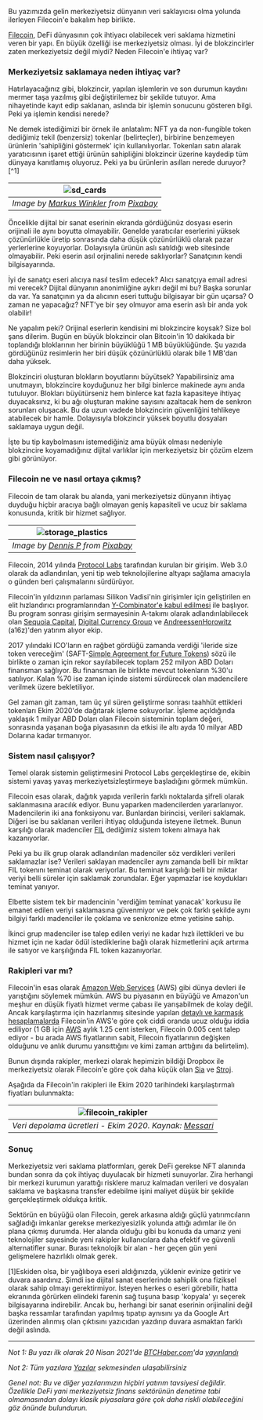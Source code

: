 Bu yazımızda gelin merkeziyetsiz dünyanın veri saklayıcısı olma yolunda ilerleyen Filecoin'e bakalım hep birlikte. 

[Filecoin](https://filecoin.io), DeFi dünyasının çok ihtiyacı olabilecek veri saklama hizmetini veren bir yapı. En büyük özelliği ise merkeziyetsiz olması. İyi de blokzincirler zaten merkeziyetsiz değil miydi? Neden Filecoin'e ihtiyaç var? 

### Merkeziyetsiz saklamaya neden ihtiyaç var?

Hatırlayacağınız gibi, blokzincir, yapılan işlemlerin ve son durumun kaydını mermer taşa yazılmış gibi değiştirilemez bir şekilde tutuyor. Ama nihayetinde kayıt edip saklanan, aslında bir işlemin sonucunu  gösteren bilgi. Peki ya işlemin kendisi nerede? 

Ne demek istediğimizi bir örnek ile anlatalım: NFT ya da non-fungible token dediğimiz tekil (benzersiz) tokenlar (belirteçler), birbirine benzemeyen ürünlerin 'sahipliğini göstermek' için kullanılıyorlar. Tokenları satın alarak yaratıcısının işaret ettiği ürünün sahipliğini blokzincir üzerine kaydedip tüm dünyaya kanıtlamış oluyoruz. Peki ya bu ürünlerin asılları nerede duruyor?[^1]

| ![sd_cards](/assets/sd-card-5206408_800.jpg)|
|:--:| 
| *Image by [Markus Winkler](https://pixabay.com/users/viarami-13458823/) from [Pixabay](https://pixabay.com/)*|

Öncelikle dijital bir sanat eserinin ekranda gördüğünüz dosyası eserin orijinali ile aynı boyutta olmayabilir. Genelde yaratıcılar eserlerini yüksek çözünürlükle üretip sonrasında daha düşük çözünürlüklü olarak pazar yerlerlerine koyuyorlar. Dolayısıyla ürünün aslı satıldığı web sitesinde olmayabilir. Peki eserin asıl orjinalini nerede saklıyorlar? Sanatçının kendi bilgisayarında. 

İyi de sanatçı eseri alıcıya nasıl teslim edecek? Alıcı sanatçıya email adresi mi verecek? Dijital dünyanın anonimliğine aykırı değil mi bu? Başka sorunlar da var. Ya sanatçının ya da alıcının eseri tuttuğu bilgisayar bir gün uçarsa? O zaman ne yapacağız? NFT'ye bir şey olmuyor ama eserin aslı bir anda yok olabilir!

Ne yapalım peki? Orijinal eserlerin kendisini mi blokzincire koysak? Size bol şans dilerim. Bugün en büyük blokzincir olan Bitcoin'in 10 dakikada bir toplandığı bloklarının her birinin büyüklüğü 1 MB büyüklüğünde. Şu yazıda gördüğünüz resimlerin her biri düşük çözünürlüklü olarak bile 1 MB'dan daha yüksek. 

Blokzinciri oluşturan blokların boyutlarını büyütsek? Yapabilirsiniz ama unutmayın, blokzincire koyduğunuz her bilgi binlerce makinede aynı anda tutuluyor. Blokları büyütürseniz hem binlerce kat fazla kapasiteye ihtiyaç duyacaksınız, ki bu ağı oluşturan makine sayısını azaltacak hem de senkron sorunları oluşacak. Bu da uzun vadede blokzincirin güvenliğini tehlikeye atabilecek bir hamle. Dolayısıyla blokzincir yüksek boyutlu dosyaları saklamaya uygun değil. 

İşte bu tip kaybolmasını istemediğiniz ama büyük olması nedeniyle blokzincire koyamadığınız dijital varlıklar için merkeziyetsiz bir çözüm elzem gibi görünüyor. 

### Filecoin ne ve nasıl ortaya çıkmış? 

Filecoin de tam olarak bu alanda, yani merkeziyetsiz dünyanın ihtiyaç duyduğu hiçbir aracıya bağlı olmayan geniş kapasiteli ve ucuz bir saklama konusunda, kritik bir hizmet sağlıyor. 

| ![storage_plastics](/assets/plastic-5836598_800.jpg)|
|:--:| 
| *Image by [Dennis P](https://pixabay.com/users/dep377-9418974/) from [Pixabay](https://pixabay.com/)*|

Filecoin, 2014 yılında [Protocol Labs](https://protocol.ai) tarafından kurulan bir girişim. Web 3.0 olarak da adlandırılan, yeni tip web teknolojilerine altyapı sağlama amacıyla o günden beri çalışmalarını sürdürüyor. 

Filecoin'in yıldızının parlaması Silikon Vadisi'nin girişimler için geliştirilen en elit hızlandırıcı programlarından [Y-Combinator'e kabul edilmesi](https://www.ycombinator.com/companies/protocol-labs) ile başlıyor. Bu program sonrası girişim sermayesinin A-takımı olarak adlandırılabilecek olan [Sequoia Capital](https://www.sequoiacap.com), [Digital Currency Group](https://dcg.co) ve [AndreessenHorowitz](https://a16z.com) (a16z)'den yatırım alıyor ekip. 

2017 yılındaki ICO'ların en rağbet gördüğü zamanda verdiği 'ileride size token vereceğim' (SAFT-[Simple Agreement for Future Tokens](https://www.investopedia.com/terms/s/simple-agreement-future-tokens-saft.asp)) sözü ile birlikte o zaman için rekor sayılabilecek toplam 252 milyon ABD Doları finansman sağlıyor. Bu finansman ile birlikte mevcut tokenların %30'u satılıyor. Kalan %70 ise zaman içinde sistemi sürdürecek olan madencilere verilmek üzere bekletiliyor. 

Gel zaman git zaman, tam üç yıl süren geliştirme sonrası taahhüt ettikleri tokenları Ekim 2020'de dağıtarak işleme sokuyorlar. İşleme açıldığında yaklaşık 1 milyar ABD Doları olan Filecoin sisteminin toplam değeri, sonrasında yaşanan boğa piyasasının da etkisi ile altı ayda 10 milyar ABD Dolarına kadar tırmanıyor. 

### Sistem nasıl çalışıyor?

Temel olarak sistemin geliştirmesini Protocol Labs gerçekleştirse de, ekibin sistemi yavaş yavaş merkeziyetsizleştirmeye başladığını görmek mümkün. 

Filecoin esas olarak, dağıtık yapıda verilerin farklı noktalarda şifreli olarak saklanmasına aracılık ediyor. Bunu yaparken madencilerden yararlanıyor. Madencilerin iki ana fonksiyonu var. Bunlardan birincisi, verileri saklamak. Diğeri ise bu saklanan verileri ihtiyaç olduğunda isteyene iletmek. Bunun karşılığı olarak madenciler [FIL](https://www.coingecko.com/en/coins/filecoin) dediğimiz sistem tokenı almaya hak kazanıyorlar. 

Peki ya bu ilk grup olarak adlandırılan madenciler söz verdikleri verileri saklamazlar ise? Verileri saklayan madenciler aynı zamanda belli bir miktar FIL tokenını teminat olarak veriyorlar. Bu teminat karşılığı belli bir miktar veriyi belli süreler için saklamak zorundalar. Eğer yapmazlar ise koydukları teminat yanıyor. 

Elbette sistem tek bir madencinin 'verdiğim teminat yanacak' korkusu ile emanet edilen veriyi saklamasına güvenmiyor ve pek çok farklı şekilde aynı bilgiyi farklı madenciler ile çoklama ve senkronize etme yetisine sahip. 

İkinci grup madenciler ise talep edilen veriyi ne kadar hızlı ilettikleri ve bu hizmet için ne kadar ödül istediklerine bağlı olarak hizmetlerini açık artırma ile satıyor ve karşılığında FIL token kazanıyorlar. 

### Rakipleri var mı?

Filecoin'in esas olarak [Amazon Web Services](https://aws.amazon.com/tr/) (AWS) gibi dünya devleri ile yarıştığını söylemek mümkün. AWS bu piyasanın en büyüğü ve Amazon'un meşhur en düşük fiyatlı hizmet verme çabası ile yarışabilmek de kolay değil. Ancak karşılaştırma için hazırlanmış sitesinde yapılan [detaylı ve karmaşık hesaplamalarda](https://file.app/) Filecoin'in AWS'e göre çok ciddi oranda ucuz olduğu iddia ediliyor (1 GB için [AWS](https://aws.amazon.com/s3/pricing/) aylık 1.25 cent isterken, Filecoin 0.005 cent talep ediyor - bu arada AWS fiyatlarının sabit, Filecoin fiyatlarının değişken olduğunu ve anlık durumu yansıttığını ve kimi zaman arttığını da belirtelim). 

Bunun dışında rakipler, merkezi olarak hepimizin bildiği Dropbox ile merkeziyetsiz olarak Filecoin'e göre çok daha küçük olan [Sia](https://sia.tech/) ve [Stroj](https://www.storj.io/). 

Aşağıda da Filecoin'in rakipleri ile Ekim 2020 tarihindeki karşılaştırmalı fiyatları bulunmakta: 

| ![filecoin_rakipler](/assets/filstats_siastats_storj.png)|
|:--:| 
| *Veri depolama ücretleri - Ekim 2020. Kaynak: [Messari](https://messari.io/asset/filecoin/news)*|

### Sonuç

Merkeziyetsiz veri saklama platformları, gerek DeFi gerekse NFT alanında bundan sonra da çok ihtiyaç duyulacak bir hizmeti sunuyorlar. Zira herhangi bir merkezi kurumun yarattığı risklere maruz kalmadan verileri ve dosyaları saklama ve başkasına transfer edebilme işini maliyet düşük bir şekilde gerçekleştirmek oldukça kritik.

Sektörün en büyüğü olan Filecoin, gerek arkasına aldığı güçlü yatırımcıların sağladığı imkanlar gerekse merkeziyesizlik yolunda attığı adımlar ile ön plana çıkmış durumda. Her alanda olduğu gibi bu konuda da umarız yeni teknolojiler sayesinde yeni rakipler kullanıcılara daha efektif ve güvenli alternatifler sunar. Burası teknolojik bir alan - her geçen gün yeni gelişmelere hazırlıklı olmak gerek. 


[1]Eskiden olsa, bir yağlıboya eseri aldığınızda, yüklenir evinize getirir ve duvara asardınız. Şimdi ise dijital sanat eserlerinde sahiplik ona fiziksel olarak sahip olmayı gerektirmiyor. İsteyen herkes o eseri görebilir, hatta ekranında görürken elindeki farenin sağ tuşuna basıp 'kopyala' yı seçerek bilgisayarına indirebilir. Ancak bu, herhangi bir sanat eserinin orijinalini değil başka ressamlar tarafından yapılmış tıpatıp aynısını ya da Google Art üzerinden alınmış olan çıktısını yazıcıdan yazdırıp duvara asmaktan farklı değil aslında. 

---

*Not 1: Bu yazı ilk olarak 20 Nisan 2021'de [BTCHaber.com](https://www.btchaber.com/)'da [yayınlandı](https://www.btchaber.com/uniswap-yeni-versiyonu-neler-getiriyor/)*

*Not 2: Tüm yazılara [Yazılar](/articles/) sekmesinden ulaşabilirsiniz*

*Genel not: Bu ve diğer yazılarımızın hiçbiri yatırım tavsiyesi değildir. Özellikle DeFi yani merkeziyetsiz finans sektörünün denetime tabi olmamasından dolayı klasik piyasalara göre çok daha riskli olabileceğini göz önünde bulundurun.*
